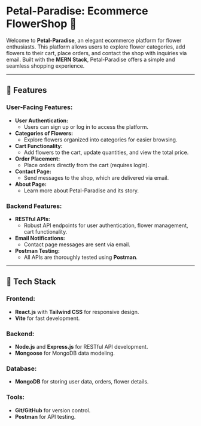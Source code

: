 # Petal-Paradise: Ecommerce FlowerShop 🌸

Welcome to **Petal-Paradise**, an elegant ecommerce platform for flower enthusiasts. This platform allows users to explore flower categories, add flowers to their cart, place orders, and contact the shop with inquiries via email. Built with the **MERN Stack**, Petal-Paradise offers a simple and seamless shopping experience.

---

## 🚀 Features
### User-Facing Features:
- **User Authentication:**
  - Users can sign up or log in to access the platform.
- **Categories of Flowers:**
  - Explore flowers organized into categories for easier browsing.
- **Cart Functionality:**
  - Add flowers to the cart, update quantities, and view the total price.
- **Order Placement:**
  - Place orders directly from the cart (requires login).
- **Contact Page:**
  - Send messages to the shop, which are delivered via email.
- **About Page:**
  - Learn more about Petal-Paradise and its story.

### Backend Features:
- **RESTful APIs:** 
  - Robust API endpoints for user authentication, flower management, cart functionality.
- **Email Notifications:**
  - Contact page messages are sent via email.
- **Postman Testing:**
  - All APIs are thoroughly tested using **Postman**.

---

## 🔧 Tech Stack
### Frontend:
- **React.js** with **Tailwind CSS** for responsive design.
- **Vite** for fast development.

### Backend:
- **Node.js** and **Express.js** for RESTful API development.
- **Mongoose** for MongoDB data modeling.

### Database:
- **MongoDB** for storing user data, orders, flower details.

### Tools:
- **Git/GitHub** for version control.
- **Postman** for API testing.
